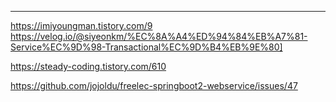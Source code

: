 ----
https://imiyoungman.tistory.com/9
https://velog.io/@siyeonkm/%EC%8A%A4%ED%94%84%EB%A7%81-Service%EC%9D%98-Transactional%EC%9D%B4%EB%9E%80]

https://steady-coding.tistory.com/610

https://github.com/jojoldu/freelec-springboot2-webservice/issues/47

